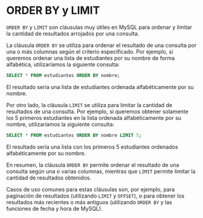 # ORDER BY y LIMIT

`ORDER BY` y `LIMIT` son cláusulas muy útiles en MySQL para ordenar y limitar la cantidad de resultados arrojados por una consulta.

La cláusula `ORDER BY` se utiliza para ordenar el resultado de una consulta por una o más columnas según el criterio especificado. Por ejemplo, si queremos ordenar una lista de estudiantes por su nombre de forma alfabética, utilizaríamos la siguiente consulta:

```sql
SELECT * FROM estudiantes ORDER BY nombre;
```

El resultado sería una lista de estudiantes ordenada alfabéticamente por su nombre.

Por otro lado, la cláusula `LIMIT` se utiliza para limitar la cantidad de resultados de una consulta. Por ejemplo, si queremos obtener solamente los 5 primeros estudiantes en la lista ordenada alfabéticamente por su nombre, utilizaríamos la siguiente consulta:

```sql
SELECT * FROM estudiantes ORDER BY nombre LIMIT 5;
```

El resultado sería una lista con los primeros 5 estudiantes ordenados alfabéticamente por su nombre.

En resumen, la cláusula `ORDER BY` permite ordenar el resultado de una consulta según una o varias columnas, mientras que `LIMIT` permite limitar la cantidad de resultados obtenidos.

Casos de uso comunes para estas cláusulas son, por ejemplo, para paginación de resultados (utilizando `LIMIT` y `OFFSET`), o para obtener los resultados más recientes o más antiguos (utilizando `ORDER BY` y las funciones de fecha y hora de MySQL).